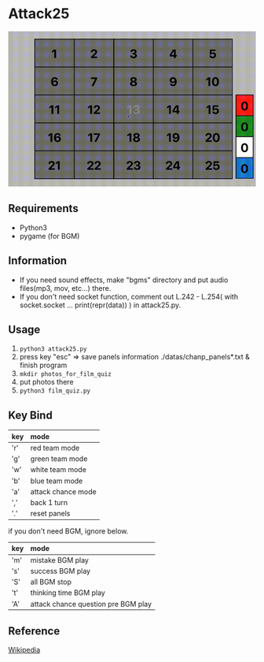 # Attack25
![ScreenShot](https://github.com/kuboyoo/Attack25/blob/master/img/ss.gif)

## Requirements
- Python3
- pygame (for BGM)

## Information
- If you need sound effects, make "bgms" directory and put audio files(mp3, mov, etc...) there.
- If you don't need socket function, comment out L.242 - L.254( with socket.socket ... print(repr(data)) ) in attack25.py.

## Usage
1. `python3 attack25.py`
2. press key "esc" => save panels information ./datas/chanp_panels*.txt & finish program
3. `mkdir photos_for_film_quiz`
4. put photos there
5. `python3 film_quiz.py`

## Key Bind
|key|mode|
|:--|:--|
|'r'|red team mode|
|'g'|green team mode|
|'w'|white team mode|
|'b'|blue team mode|
|'a'|attack chance mode|
|','|back 1 turn|
|'.'|reset panels|

if you don't need BGM, ignore below.

|key|mode|
|:--|:--|
|'m'|mistake BGM play|
|'s'|success BGM play|
|'S'|all BGM stop|
|'t'|thinking time BGM play|
|'A'|attack chance question pre BGM play|

## Reference
[Wikipedia](https://en.wikipedia.org/wiki/Panel_Quiz_Attack_25)
